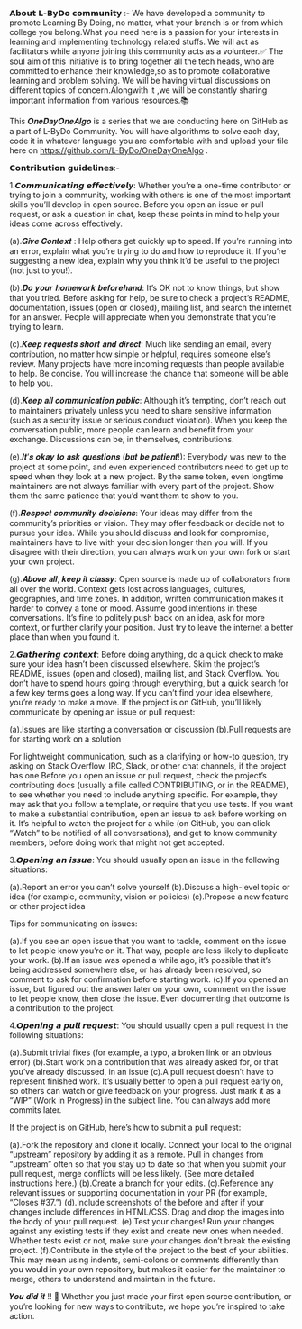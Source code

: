 𝗔𝗯𝗼𝘂𝘁 𝗟-𝗕𝘆𝗗𝗼 𝗰𝗼𝗺𝗺𝘂𝗻𝗶𝘁𝘆 :- We have developed a community to promote Learning By
Doing, no matter, what your branch is or from which college you belong.What you
need here is a passion for your interests in learning and implementing
technology related stuffs. We will act as facilitators while anyone joining this
community acts as a volunteer.✅ The soul aim of this initiative is to bring
together all the tech heads, who are committed to enhance their knowledge,so as
to promote collaborative learning and problem solving. We will be having virtual
discussions on different topics of concern.Alongwith it ,we will be constantly
sharing important information from various resources.📚

This 𝑶𝒏𝒆𝑫𝒂𝒚𝑶𝒏𝒆𝑨𝒍𝒈𝒐 is a series that we are conducting here on GitHub as a part
of L-ByDo Community. You will have algorithms to solve each day, code it in
whatever language you are comfortable with and upload your file here on
https://github.com/L-ByDo/OneDayOneAlgo .

𝗖𝗼𝗻𝘁𝗿𝗶𝗯𝘂𝘁𝗶𝗼𝗻 𝗴𝘂𝗶𝗱𝗲𝗹𝗶𝗻𝗲𝘀:-

1.𝘾𝙤𝙢𝙢𝙪𝙣𝙞𝙘𝙖𝙩𝙞𝙣𝙜 𝙚𝙛𝙛𝙚𝙘𝙩𝙞𝙫𝙚𝙡𝙮: Whether you’re a one-time contributor or trying to
join a community, working with others is one of the most important skills you’ll
develop in open source. Before you open an issue or pull request, or ask a
question in chat, keep these points in mind to help your ideas come across
effectively.

(a).𝑮𝒊𝒗𝒆 𝑪𝒐𝒏𝒕𝒆𝒙𝒕 : Help others get quickly up to speed. If you’re running into
an error, explain what you’re trying to do and how to reproduce it. If you’re
suggesting a new idea, explain why you think it’d be useful to the project (not
just to you!).

(b).𝑫𝒐 𝒚𝒐𝒖𝒓 𝒉𝒐𝒎𝒆𝒘𝒐𝒓𝒌 𝒃𝒆𝒇𝒐𝒓𝒆𝒉𝒂𝒏𝒅: It’s OK not to know things, but show that you
tried. Before asking for help, be sure to check a project’s README,
documentation, issues (open or closed), mailing list, and search the internet
for an answer. People will appreciate when you demonstrate that you’re trying to
learn.

(c).𝑲𝒆𝒆𝒑 𝒓𝒆𝒒𝒖𝒆𝒔𝒕𝒔 𝒔𝒉𝒐𝒓𝒕 𝒂𝒏𝒅 𝒅𝒊𝒓𝒆𝒄𝒕: Much like sending an email, every
contribution, no matter how simple or helpful, requires someone else’s review.
Many projects have more incoming requests than people available to help. Be
concise. You will increase the chance that someone will be able to help you.

(d).𝑲𝒆𝒆𝒑 𝒂𝒍𝒍 𝒄𝒐𝒎𝒎𝒖𝒏𝒊𝒄𝒂𝒕𝒊𝒐𝒏 𝒑𝒖𝒃𝒍𝒊𝒄: Although it’s tempting, don’t reach out to
maintainers privately unless you need to share sensitive information (such as a
security issue or serious conduct violation). When you keep the conversation
public, more people can learn and benefit from your exchange. Discussions can
be, in themselves, contributions.

(e).𝑰𝒕’𝒔 𝒐𝒌𝒂𝒚 𝒕𝒐 𝒂𝒔𝒌 𝒒𝒖𝒆𝒔𝒕𝒊𝒐𝒏𝒔 (𝒃𝒖𝒕 𝒃𝒆 𝒑𝒂𝒕𝒊𝒆𝒏𝒕!): Everybody was new to the
project at some point, and even experienced contributors need to get up to speed
when they look at a new project. By the same token, even longtime maintainers
are not always familiar with every part of the project. Show them the same
patience that you’d want them to show to you.

(f).𝑹𝒆𝒔𝒑𝒆𝒄𝒕 𝒄𝒐𝒎𝒎𝒖𝒏𝒊𝒕𝒚 𝒅𝒆𝒄𝒊𝒔𝒊𝒐𝒏𝒔: Your ideas may differ from the community’s
priorities or vision. They may offer feedback or decide not to pursue your idea.
While you should discuss and look for compromise, maintainers have to live with
your decision longer than you will. If you disagree with their direction, you
can always work on your own fork or start your own project.

(g).𝑨𝒃𝒐𝒗𝒆 𝒂𝒍𝒍, 𝒌𝒆𝒆𝒑 𝒊𝒕 𝒄𝒍𝒂𝒔𝒔𝒚: Open source is made up of collaborators from all
over the world. Context gets lost across languages, cultures, geographies, and
time zones. In addition, written communication makes it harder to convey a tone
or mood. Assume good intentions in these conversations. It’s fine to politely
push back on an idea, ask for more context, or further clarify your position.
Just try to leave the internet a better place than when you found it.

2.𝙂𝙖𝙩𝙝𝙚𝙧𝙞𝙣𝙜 𝙘𝙤𝙣𝙩𝙚𝙭𝙩: Before doing anything, do a quick check to make sure your
idea hasn’t been discussed elsewhere. Skim the project’s README, issues (open
and closed), mailing list, and Stack Overflow. You don’t have to spend hours
going through everything, but a quick search for a few key terms goes a long
way. If you can’t find your idea elsewhere, you’re ready to make a move. If the
project is on GitHub, you’ll likely communicate by opening an issue or pull
request:

(a).Issues are like starting a conversation or discussion (b).Pull requests are
for starting work on a solution

For lightweight communication, such as a clarifying or how-to question, try
asking on Stack Overflow, IRC, Slack, or other chat channels, if the project has
one Before you open an issue or pull request, check the project’s contributing
docs (usually a file called CONTRIBUTING, or in the README), to see whether you
need to include anything specific. For example, they may ask that you follow a
template, or require that you use tests. If you want to make a substantial
contribution, open an issue to ask before working on it. It’s helpful to watch
the project for a while (on GitHub, you can click “Watch” to be notified of all
conversations), and get to know community members, before doing work that might
not get accepted.

3.𝙊𝙥𝙚𝙣𝙞𝙣𝙜 𝙖𝙣 𝙞𝙨𝙨𝙪𝙚: You should usually open an issue in the following
situations:

(a).Report an error you can’t solve yourself (b).Discuss a high-level topic or
idea (for example, community, vision or policies) (c).Propose a new feature or
other project idea

Tips for communicating on issues:

(a).If you see an open issue that you want to tackle, comment on the issue to
let people know you’re on it. That way, people are less likely to duplicate your
work. (b).If an issue was opened a while ago, it’s possible that it’s being
addressed somewhere else, or has already been resolved, so comment to ask for
confirmation before starting work. (c).If you opened an issue, but figured out
the answer later on your own, comment on the issue to let people know, then
close the issue. Even documenting that outcome is a contribution to the project.

4.𝙊𝙥𝙚𝙣𝙞𝙣𝙜 𝙖 𝙥𝙪𝙡𝙡 𝙧𝙚𝙦𝙪𝙚𝙨𝙩: You should usually open a pull request in the
following situations:

(a).Submit trivial fixes (for example, a typo, a broken link or an obvious
error) (b).Start work on a contribution that was already asked for, or that
you’ve already discussed, in an issue (c).A pull request doesn’t have to
represent finished work. It’s usually better to open a pull request early on, so
others can watch or give feedback on your progress. Just mark it as a “WIP”
(Work in Progress) in the subject line. You can always add more commits later.

If the project is on GitHub, here’s how to submit a pull request:

(a).Fork the repository and clone it locally. Connect your local to the original
“upstream” repository by adding it as a remote. Pull in changes from “upstream”
often so that you stay up to date so that when you submit your pull request,
merge conflicts will be less likely. (See more detailed instructions here.)
(b).Create a branch for your edits. (c).Reference any relevant issues or
supporting documentation in your PR (for example, “Closes #37.”) (d).Include
screenshots of the before and after if your changes include differences in
HTML/CSS. Drag and drop the images into the body of your pull request. (e).Test
your changes! Run your changes against any existing tests if they exist and
create new ones when needed. Whether tests exist or not, make sure your changes
don’t break the existing project. (f).Contribute in the style of the project to
the best of your abilities. This may mean using indents, semi-colons or comments
differently than you would in your own repository, but makes it easier for the
maintainer to merge, others to understand and maintain in the future.

𝒀𝒐𝒖 𝒅𝒊𝒅 𝒊𝒕 !! 💯 Whether you just made your first open source contribution, or
you’re looking for new ways to contribute, we hope you’re inspired to take
action.
